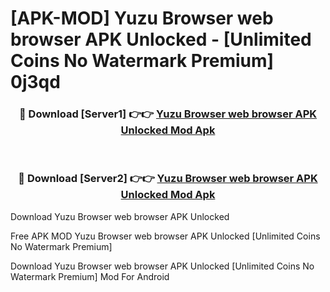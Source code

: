 # [APK-MOD] Yuzu Browser  web browser APK Unlocked - [Unlimited Coins No Watermark Premium] 0j3qd



<div align="center">
<h3>🔴 Download [Server1] 👉👉 <a href="https://momento.my/?title=Yuzu_Browser__web_browser_APK_Unlocked">Yuzu Browser  web browser APK Unlocked Mod Apk</a></h3><br>

<h3>🔴 Download [Server2] 👉👉 <a href="https://momento.my/?title=Yuzu_Browser__web_browser_APK_Unlocked">Yuzu Browser  web browser APK Unlocked Mod Apk</a></h3>
</div>



Download Yuzu Browser  web browser APK Unlocked 

Free APK MOD Yuzu Browser  web browser APK Unlocked [Unlimited Coins No Watermark Premium]

Download Yuzu Browser  web browser APK Unlocked [Unlimited Coins No Watermark Premium] Mod For Android
